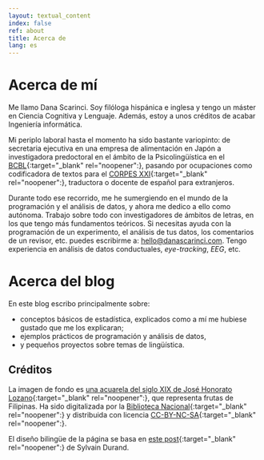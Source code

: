 ```yaml
---
layout: textual_content 
index: false 
ref: about
title: Acerca de 
lang: es
---
```


# Acerca de mí

Me llamo Dana Scarinci. Soy filóloga hispánica e inglesa y tengo un máster en Ciencia Cognitiva y Lenguaje. Además, estoy a unos créditos de acabar Ingeniería informática.

Mi periplo laboral hasta el momento ha sido bastante variopinto: de secretaria ejecutiva en una empresa de alimentación en Japón a investigadora predoctoral en el ámbito de la Psicolingüística en el [BCBL](https://www.bcbl.eu){:target="_blank" rel="noopener":}, pasando por ocupaciones como codificadora de textos para el [CORPES XXI](https://www.rae.es/recursos/banco-de-datos/corpes-xxi){:target="_blank" rel="noopener":}, traductora o docente de español para extranjeros.

Durante todo ese recorrido, me he sumergiendo en el mundo de la programación y el análisis de datos, y ahora me dedico a ello como autónoma. Trabajo sobre todo con investigadores de ámbitos de letras, en los que tengo más fundamentos teóricos. Si necesitas ayuda con la programación de un experimento, el análisis de tus datos, los comentarios de un revisor, etc.  puedes escribirme a: [hello@danascarinci.com]("hello@danascarinci.com"). Tengo experiencia en análisis de datos conductuales, *eye-tracking*, *EEG*, etc.

# Acerca del blog

En este blog escribo principalmente sobre:

- conceptos básicos de estadística, explicados como a mí me hubiese gustado que me los explicaran;
- ejemplos prácticos de programación y análisis de datos,
- y pequeños proyectos sobre temas de lingüística.


## Créditos

La imagen de fondo es [una acuarela del siglo XIX de José Honorato Lozano](http://bdh.bne.es/bnesearch/biblioteca/FRUTAS%20[Material%20gr%C3%A1fico]%20:%20N%C2%BA%20I/qls/Lozano,%20Jos%C3%A9%20Honorato/qls/bdh0000026162;jsessionid=FE3DC40F43A0CF2B4F142AB7060D8E98){:target="_blank" rel="noopener":}, que representa frutas de Filipinas. Ha sido digitalizada por la [Biblioteca Nacional](http://www.bne.es){:target="_blank" rel="noopener":} y distribuida con licencia [CC-BY-NC-SA](https://creativecommons.org/licenses/by-nc-sa/4.0/){:target="_blank" rel="noopener":}.

El diseño bilingüe de la página se basa en [este post](https://www.sylvaindurand.org/making-jekyll-multilingual/){:target="_blank" rel="noopener":} de Sylvain Durand.

